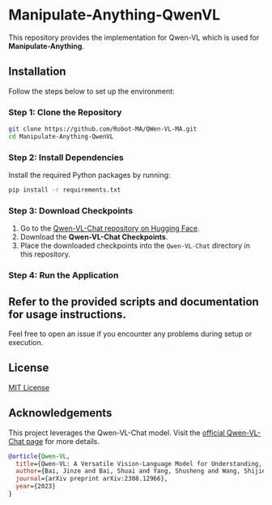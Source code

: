 # Manipulate-Anything-QwenVL
This repository provides the implementation for Qwen-VL which is used for **Manipulate-Anything**.
## Installation
Follow the steps below to set up the environment:
### Step 1: Clone the Repository
```bash
git clone https://github.com/Robot-MA/QWen-VL-MA.git
cd Manipulate-Anything-QwenVL
```
### Step 2: Install Dependencies
Install the required Python packages by running:
```bash
pip install -r requirements.txt
```
### Step 3: Download Checkpoints
1. Go to the [Qwen-VL-Chat repository on Hugging Face](https://huggingface.co/Qwen/Qwen-VL-Chat/tree/main).
2. Download the **Qwen-VL-Chat Checkpoints**.
3. Place the downloaded checkpoints into the `Qwen-VL-Chat` directory in this repository.
### Step 4: Run the Application
Refer to the provided scripts and documentation for usage instructions.
---
Feel free to open an issue if you encounter any problems during setup or execution.
## License
[MIT License](LICENSE)
## Acknowledgements
This project leverages the Qwen-VL-Chat model. Visit the [official Qwen-VL-Chat page](https://huggingface.co/Qwen/Qwen-VL-Chat/tree/main) for more details.
```bibtex
@article{Qwen-VL,
  title={Qwen-VL: A Versatile Vision-Language Model for Understanding, Localization, Text Reading, and Beyond},
  author={Bai, Jinze and Bai, Shuai and Yang, Shusheng and Wang, Shijie and Tan, Sinan and Wang, Peng and Lin, Junyang and Zhou, Chang and Zhou, Jingren},
  journal={arXiv preprint arXiv:2308.12966},
  year={2023}
}
